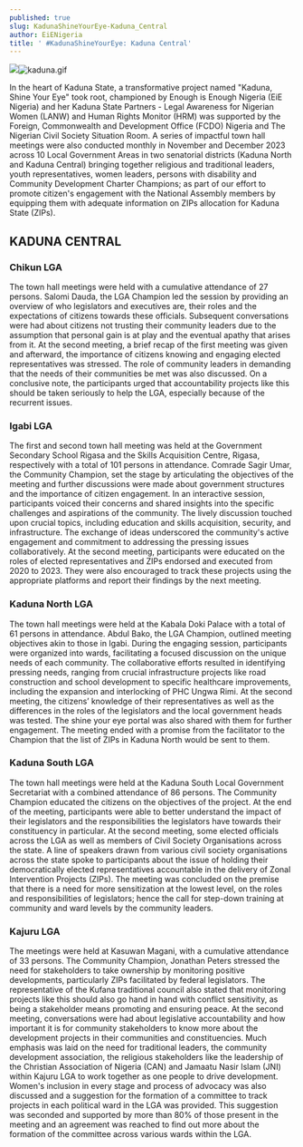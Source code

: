 ```yaml
---
published: true
slug: KadunaShineYourEye-Kaduna_Central
author: EiENigeria
title: ' #KadunaShineYourEye: Kaduna Central'
---
```

![]({{site.baseurl}}media/prose-images/kaduna.gif)![kaduna.gif]({{site.baseurl}}/media/prose-images/kaduna.gif)


In the heart of Kaduna State, a transformative project named "Kaduna, Shine Your Eye" took root, championed by Enough is Enough Nigeria (EiE Nigeria) and her Kaduna State Partners - Legal Awareness for Nigerian Women (LANW) and Human Rights Monitor (HRM) was supported by the Foreign, Commonwealth and Development Office (FCDO) Nigeria and The Nigerian Civil Society Situation Room.
A series of impactful town hall meetings were also conducted monthly in November and December 2023 across 10 Local Government Areas in two senatorial districts (Kaduna North and Kaduna Central) bringing together religious and traditional leaders, youth representatives, women leaders, persons with disability and Community Development Charter Champions; as part of our effort to promote citizen's engagement with the National Assembly members by equipping them with adequate information on ZIPs allocation for Kaduna State (ZIPs).



##  **KADUNA CENTRAL**
### **Chikun LGA**
The town hall meetings were held with a cumulative attendance of 27 persons. Salomi Dauda, the LGA Champion led the session by providing an overview of who legislators and executives are, their roles and the expectations of citizens towards these officials. Subsequent conversations were had about citizens not trusting their community leaders due to the assumption that personal gain is at play and the eventual apathy that arises from it. 
At the second meeting, a brief recap of the first meeting was given and afterward, the importance of citizens knowing and engaging elected representatives was stressed. The role of community leaders in demanding that the needs of their communities be met was also discussed. 
On a conclusive note, the participants urged that accountability projects like this should be taken seriously to help the LGA, especially because of the recurrent issues.

### **Igabi LGA**
The first and second town hall meeting was held at the Government Secondary School Rigasa and the Skills Acquisition Centre, Rigasa, respectively with a total of 101 persons in attendance. Comrade Sagir Umar, the Community Champion, set the stage by articulating the objectives of the meeting and further discussions were made about government structures and the importance of citizen engagement.
In an interactive session, participants voiced their concerns and shared insights into the specific challenges and aspirations of the community. The lively discussion touched upon crucial topics, including education and skills acquisition, security, and infrastructure. The exchange of ideas underscored the community's active engagement and commitment to addressing the pressing issues collaboratively.
At the second meeting, participants were educated on the roles of elected representatives and ZIPs endorsed and executed from 2020 to 2023. They were also encouraged to track these projects using the appropriate platforms and report their findings by the next meeting.

### **Kaduna North LGA** 
The town hall meetings were held at the Kabala Doki Palace with a total of 61 persons in attendance. Abdul Bako, the LGA Champion, outlined meeting objectives akin to those in Igabi. 
During the engaging session, participants were organized into wards, facilitating a focused discussion on the unique needs of each community. The collaborative efforts resulted in identifying pressing needs, ranging from crucial infrastructure projects like road construction and school development to specific healthcare improvements, including the expansion and interlocking of PHC Ungwa Rimi. 
At the second meeting, the citizens’ knowledge of their representatives as well as the differences in the roles of the legislators and the local government heads was tested. The shine your eye portal was also shared with them for further engagement.
The meeting ended with a promise from the facilitator to the Champion that the list of ZIPs in Kaduna North would be sent to them.

### **Kaduna South LGA**
The town hall meetings were held at the Kaduna South Local Government Secretariat with a combined attendance of 86 persons. The Community Champion educated the citizens on the objectives of the project. At the end of the meeting, participants were able to better understand the impact of their legislators and the responsibilities the legislators have towards their constituency in particular.
At the second meeting, some elected officials across the LGA as well as members of Civil Society Organisations across the state.
A line of speakers drawn from various civil society organisations across the state spoke to participants about the issue of holding their democratically elected representatives accountable in the delivery of Zonal Intervention Projects (ZIPs). 
The meeting was concluded on the premise that there is a need for more sensitization at the lowest level, on the roles and responsibilities of legislators; hence the call for step-down training at community and ward levels by the community leaders.

### **Kajuru LGA**
The meetings were held at Kasuwan Magani, with a cumulative attendance of 33 persons. The Community Champion, Jonathan Peters stressed the need for stakeholders to take ownership by monitoring positive developments, particularly ZIPs facilitated by federal legislators. 
The representative of the Kufana traditional council also stated that monitoring projects like this should also go hand in hand with conflict sensitivity, as being a stakeholder means promoting and ensuring peace.
At the second meeting, conversations were had about legislative accountability and how important it is for community stakeholders to know more about the development projects in their communities and constituencies. Much emphasis was laid on the need for traditional leaders, the community development association, the religious stakeholders like the leadership of the Christian Association of Nigeria (CAN) and Jamaatu Nasir Islam (JNI) within Kajuru LGA to work together as one people to drive development. 
Women's inclusion in every stage and process of advocacy was also discussed and a suggestion for the formation of a committee to track projects in each political ward in the LGA was provided. This suggestion was seconded and supported by more than 80% of those present in the meeting and an agreement was reached to find out more about the formation of the committee across various wards within the LGA.
